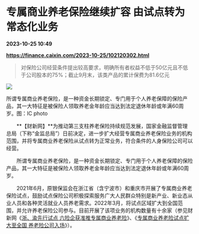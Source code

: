 # 专属商业养老保险继续扩容 由试点转为常态化业务

**2023-10-25 10:49**

**https://finance.caixin.com/2023-10-25/102120302.html**

> 对保险公司经营条件提出较高要求，明确所有者权益不低于50亿元且不低于公司股本的75%；截止9月末，该类产品的累计保费为81.6亿元

  

![](https://img.caixin.com/2023-10-25/169822961969819_840_560.jpg)

所谓专属商业养老保险，是一种资金长期锁定、专门用于个人养老保障的保险产品，其一大特征是被保险人领取养老金年龄应当达到法定退休年龄或年满60周岁。图：IC photo

  

　　**【财新网】**为推动第三支柱养老保险持续规范发展，国家金融监督管理总局（下称“金监总局”）日前决定，进一步扩大经营专属商业养老保险业务的机构范围，并将专属商业养老保险从试点转为正常业务，符合条件的人身保险公司可以经营。

　　所谓专属商业养老保险，是一种资金长期锁定、专门用于个人养老保障的保险产品，其一大特征是被保险人领取养老金年龄应当达到法定退休年龄或年满60周岁。

　　2021年6月，原银保监会在浙江省（含宁波市）和重庆市开展了专属商业养老保险试点，鼓励试点保险公司积极探索服务广大人民群众特别是新产业、新业态从业人员和各种灵活就业人员养老需求。2022年3月，将试点区域扩大到全国范围，并允许养老保险公司参与。目前开展了该项业务的机构数量有十余家（参见财新网《[浙、渝先行试点 六险企获准推专属商业养老险](https://finance.caixin.com/2021-05-16/101713469.html)》、《[专属商业养老险试点扩大至全国 养老险公司入场](https://finance.caixin.com/2022-02-21/101844886.html)》）。